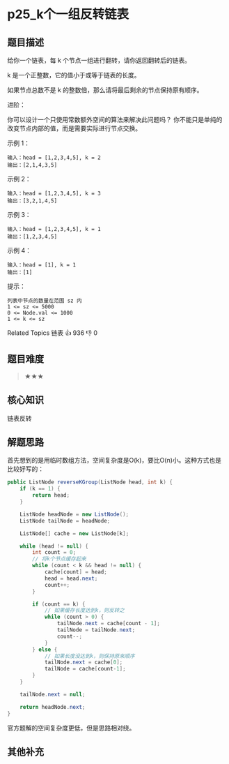 # p25_k个一组反转链表
## 题目描述
给你一个链表，每 k 个节点一组进行翻转，请你返回翻转后的链表。 

 k 是一个正整数，它的值小于或等于链表的长度。 

 如果节点总数不是 k 的整数倍，那么请将最后剩余的节点保持原有顺序。 

 进阶： 

 
 你可以设计一个只使用常数额外空间的算法来解决此问题吗？ 
 你不能只是单纯的改变节点内部的值，而是需要实际进行节点交换。 
 

 

 示例 1： 

 ```
输入：head = [1,2,3,4,5], k = 2
输出：[2,1,4,3,5]
 ```

 示例 2： 

 ```
输入：head = [1,2,3,4,5], k = 3
输出：[3,2,1,4,5]
 ```

 示例 3： 

 ```
输入：head = [1,2,3,4,5], k = 1
输出：[1,2,3,4,5]
 ```

 示例 4： 

 ```
输入：head = [1], k = 1
输出：[1]
 ```

 
 

 提示： 

 ```
 列表中节点的数量在范围 sz 内 
 1 <= sz <= 5000 
 0 <= Node.val <= 1000 
 1 <= k <= sz 
 ```
 Related Topics 链表 
 👍 936 👎 0

## 题目难度
> ★★★
## 核心知识
链表反转
## 解题思路

首先想到的是用临时数组方法，空间复杂度是O(k)，要比O(n)小。这种方式也是比较好写的：

```java
public ListNode reverseKGroup(ListNode head, int k) {
    if (k == 1) {
        return head;
    }

    ListNode headNode = new ListNode();
    ListNode tailNode = headNode;

    ListNode[] cache = new ListNode[k];

    while (head != null) {
        int count = 0;
        // 将k个节点缓存起来
        while (count < k && head != null) {
            cache[count] = head;
            head = head.next;
            count++;
        }

        if (count == k) {
            // 如果缓存长度达到k，则反转之
            while (count > 0) {
                tailNode.next = cache[count - 1];
                tailNode = tailNode.next;
                count--;
            }
        } else {
            // 如果长度没达到k，则保持原来顺序
            tailNode.next = cache[0];
            tailNode = cache[count-1];
        }
    }

    tailNode.next = null;

    return headNode.next;
}

```

官方题解的空间复杂度更低，但是思路相对绕。

## 其他补充

